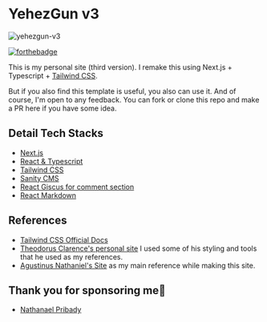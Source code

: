 # YehezGun v3

![yehezgun-v3](https://socialify.git.ci/yehezkielgunawan/yehezgun-v3/image?description=1&logo=https%3A%2F%2Fres.cloudinary.com%2Fyehez%2Fimage%2Fupload%2Fv1646486254%2Fyehez_avatar_yvlxbo.svg&owner=1&theme=Dark)

[![forthebadge](https://res.cloudinary.com/yehez/image/upload/v1635325228/made-by-typescript_mz1tue.svg)](https://forthebadge.com)

This is my personal site (third version). I remake this using Next.js + Typescript + [Tailwind CSS](https://tailwindcss.com/).

But if you also find this template is useful, you also can use it. And of course, I'm open to any feedback. You can fork or clone this repo and make a PR here if you have some idea.

## Detail Tech Stacks

- [Next.js](https://nextjs.org/)
- [React & Typescript](https://react-typescript-cheatsheet.netlify.app/docs/basic/setup/)
- [Tailwind CSS](https://tailwindcss.com/)
- [Sanity CMS](https://www.sanity.io/)
- [React Giscus for comment section](https://www.npmjs.com/package/react-giscus)
- [React Markdown](https://www.npmjs.com/package/react-markdown)

## References

- [Tailwind CSS Official Docs](https://tailwindcss.com/)
- [Theodorus Clarence's personal site](https://github.com/theodorusclarence/theodorusclarence.com) I used some of his styling and tools that he used as my references.
- [Agustinus Nathaniel's Site](https://sznm.dev) as my main reference while making this site.

## Thank you for sponsoring me🙏

- [Nathanael Pribady](https://github.com/NathPribady)
